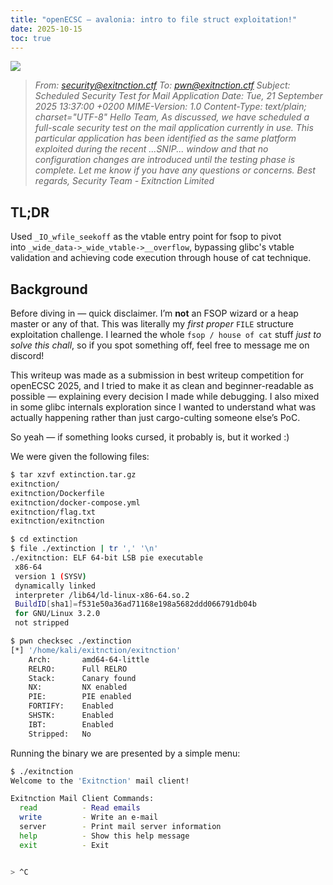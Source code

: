 ```yaml
---
title: "openECSC – avalonia: intro to file struct exploitation!"
date: 2025-10-15
toc: true
---
```


![](https://github.com/user-attachments/assets/1d984a88-3fd5-419b-aca0-5e64948618d9)

> *From: security@exitnction.ctf
> To: pwn@exitnction.ctf
> Subject: Scheduled Security Test for Mail Application* 
> *Date: Tue, 21 September 2025 13:37:00 +0200* 
> *MIME-Version: 1.0* 
> *Content-Type: text/plain; charset="UTF-8"* 
> *Hello Team,* 
> *As discussed, we have scheduled a full-scale security test on the mail application currently in use. This particular application has been identified as the same platform exploited during the recent* 
> *...SNIP...*
> *window and that no configuration changes are introduced until the testing phase is complete. Let me know if you have any questions or concerns.* 
> *Best regards,* 
> *Security Team - Exitnction Limited*

## TL;DR

Used `_IO_wfile_seekoff` as the vtable entry point for fsop to pivot into `_wide_data->_wide_vtable->__overflow`, bypassing glibc's vtable validation and achieving code execution through house of cat technique.

## Background

Before diving in — quick disclaimer. I’m **not** an FSOP wizard or a heap master or any of that. This was literally my _first proper_ `FILE` structure exploitation challenge. I learned the whole `fsop / house of cat` stuff _just to solve this chall_, so if you spot something off, feel free to message me on discord!

This writeup was made as a submission in best writeup competition for openECSC 2025, and I tried to make it as clean and beginner-readable as possible — explaining every decision I made while debugging. I also mixed in some glibc internals exploration since I wanted to understand what was actually happening rather than just cargo-culting someone else’s PoC.

So yeah — if something looks cursed, it probably is, but it worked :)


We were given the following files:

```bash
$ tar xzvf extinction.tar.gz 
exitnction/
exitnction/Dockerfile
exitnction/docker-compose.yml
exitnction/flag.txt
exitnction/exitnction

$ cd extinction
$ file ./extinction | tr ',' '\n'
./exitnction: ELF 64-bit LSB pie executable
 x86-64
 version 1 (SYSV)
 dynamically linked
 interpreter /lib64/ld-linux-x86-64.so.2
 BuildID[sha1]=f531e50a36ad71168e198a5682ddd066791db04b
 for GNU/Linux 3.2.0
 not stripped

$ pwn checksec ./extinction
[*] '/home/kali/exitnction/exitnction'
    Arch:       amd64-64-little
    RELRO:      Full RELRO
    Stack:      Canary found
    NX:         NX enabled
    PIE:        PIE enabled
    FORTIFY:    Enabled
    SHSTK:      Enabled
    IBT:        Enabled
    Stripped:   No
```

Running the binary we are presented by a simple menu:

```bash
$ ./exitnction       
Welcome to the 'Exitnction' mail client!

Exitnction Mail Client Commands:
  read          - Read emails
  write         - Write an e-mail
  server        - Print mail server information
  help          - Show this help message
  exit          - Exit


> ^C
```
